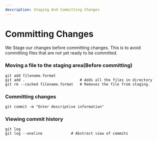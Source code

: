 ```yaml
---
description: Staging And Committing Changes
---
```


# Committing Changes

We Stage our changes before committing changes. This is to avoid committing files that are not yet ready to be committed. 

### **Moving a file to the staging area\(Before committing\)**

```text
git add filename.format
git add .                         # Adds all the files in directory
git rm --cached filename.format   # Removes the file from staging.
```

### **Committing changes**

```text
git commit -m "Enter descriptive information"
```

### **Viewing commit history**

```text
git log
git log --oneline             # Abstract view of commits
```

